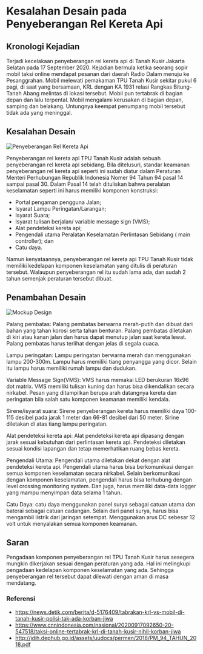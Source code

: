 # Kesalahan Desain pada Penyeberangan Rel Kereta Api

## Kronologi Kejadian
Terjadi kecelakaan penyeberangan rel kereta api di Tanah Kusir Jakarta Selatan pada 17 September 2020. Kejadian bermula ketika seorang sopir mobil taksi online mendapat pesanan dari daerah Radio Dalam menuju ke Pesanggrahan. Mobil melewati pemakaman TPU Tanah Kusir sekitar pukul 6 pagi, di saat yang bersamaan, KRL dengan KA 1931 relasi Rangkas Bitung-Tanah Abang melintas di lokasi tersebut. Mobil pun tertabrak di bagian depan dan lalu terpental. Mobil mengalami kerusakan di bagian depan, samping dan belakang. Untungnya keempat penumpang mobil tersebut tidak ada yang meninggal.

## Kesalahan Desain 

![Penyeberangan Rel Kereta Api](https://github.com/FarisAlHusain20/HCI-Assignment-1/blob/master/Penyeberangan1.jpg)

Penyeberangan rel kereta api TPU Tanah Kusir adalah sebuah penyeberangan rel kereta api sebidang. Bila ditelusuri, standar keamanan penyeberangan rel kereta api seperti ini sudah diatur dalam Peraturan Menteri Perhubungan Republik Indonesia Nomer 94 Tahun 94 pasal 14 sampai pasal 30. Dalam Pasal 14 telah dituliskan bahwa peralatan keselamatan seperti ini harus memiliki komponen konstruksi:
- Portal pengaman pengguna Jalan;
- Isyarat Lampu Peringatan/Larangan;
- Isyarat Suara;
- Isyarat tulisan berjalan/ variable message sign (VMS);
- Alat pendeteksi kereta api;
- Pengendali utama Peralatan Keselamatan Perlintasan Sebidang ( main controller); dan
- Catu daya.

Namun kenyataannya, penyeberangan rel kereta api TPU Tanah Kusir tidak memiliki kedelapan komponen keselamatan yang ditulis di peraturan tersebut. Walaupun penyeberangan rel itu sudah lama ada, dan sudah 2 tahun semenjak peraturan tersebut dibuat.

## Penambahan Desain

![Mockup Design](https://github.com/FarisAlHusain20/HCI-Assignment-1/blob/master/mockup%20improvement.jpg)

Palang pembatas: Palang pembatas berwarna merah-putih dan dibuat dari bahan yang tahan korosi serta tahan benturan. Palang pembatas diletakan di kiri atau kanan jalan dan harus dapat menutup jalan saat kereta lewat. Palang pembatas harus terlihat dengan jelas di segala cuaca.

Lampu peringatan: Lampu peringatan berwarna merah dan menggunakan lampu 200-300m. Lampu harus memiliki tiang penyangga yang dicor. Selain itu lampu harus memiliki rumah lampu dan dudukan.

Variable Message Sign(VMS): VMS harus memakai LED berukuran 16x96 dot matrix. VMS memiliki tulisan kuning dan harus bisa dikendalikan secara nirkabel. Pesan yang ditampilkan berupa arah datangnya kereta dan peringatan bila salah satu komponen keamanan memiliki kendala.

Sirene/isyarat suara: Sirene penyeberangan kereta harus memiliki daya 100-115 desibel pada jarak 1 meter dan 66-81 desibel dari 50 meter. Sirine diletakan di atas tiang lampu peringatan.

Alat pendeteksi kereta api: Alat pendeteksi kereta api dipasang dengan jarak sesuai kebutuhan dari perlintasan kereta api. Pendeteksi diletakan sesuai kondisi lapangan dan tetap memerhatikan ruang bebas kereta.

Pengendali Utama: Pengendali utama diletakan dekat dengan alat pendeteksi kereta api. Pengendali utama harus bisa berkomunikasi dengan semua komponen keselamatan secara nirkabel. Selain berkomunikasi dengan komponen keselamatan, pengendali harus bisa terhubung dengan level crossing monitoring system. Dan juga, harus memiliki data-data logger yang mampu menyimpan data selama 1 tahun.

Catu Daya: catu daya menggunakan panel surya sebagai catuan utama dan baterai sebagai catuan cadangan. Selain dari panel surya, harus bisa mengambil listrik dari jaringan setempat. Menggunakan arus DC sebesar 12 volt untuk menyalakan semua komponen keamanan.


## Saran
Pengadaan komponen penyeberangan rel TPU Tanah Kusir harus sesegera mungkin dikerjakan sesuai dengan peraturan yang ada. Hal ini melingkupi pengadaan kedelapan komponen keselamatan yang ada. Sehingga penyeberangan rel tersebut dapat dilewati dengan aman di masa mendatang.

### Referensi
- https://news.detik.com/berita/d-5176409/tabrakan-krl-vs-mobil-di-tanah-kusir-polisi-tak-ada-korban-jiwa
- https://www.cnnindonesia.com/nasional/20200917092650-20-547518/taksi-online-tertabrak-krl-di-tanah-kusir-nihil-korban-jiwa
- http://jdih.dephub.go.id/assets/uudocs/permen/2018/PM_94_TAHUN_2018.pdf
